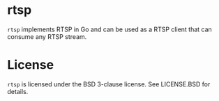 rtsp
====

`rtsp` implements RTSP in Go and can be used as a RTSP client that can consume any RTSP stream.

License
=======

`rtsp` is licensed under the BSD 3-clause license. See LICENSE.BSD for details.
